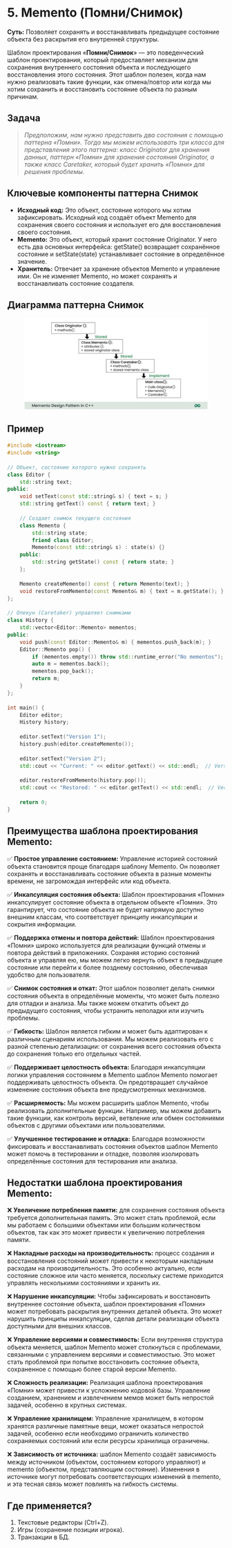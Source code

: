 # 5. Memento (Помни/Снимок)
__Суть:__
Позволяет сохранять и восстанавливать предыдущее состояние объекта без раскрытия его внутренней структуры.

Шаблон проектирования «__Помни/Снимок__» — это поведенческий шаблон проектирования, который предоставляет механизм для сохранения внутреннего состояния объекта и последующего восстановления этого состояния. Этот шаблон полезен, когда нам нужно реализовать такие функции, как отмена/повтор или когда мы хотим сохранить и восстановить состояние объекта по разным причинам.
## Задача
>_Предположим, нам нужно представить два состояния с помощью паттерна «Помни». Тогда мы можем использовать три класса для представления этого паттерна: класс Originator для хранения данных, паттерн «Помни» для хранения состояния Originator, а также класс Caretaker, который будет хранить «Помни» для решения проблемы._
## Ключевые компоненты паттерна Снимок
* __Исходный код:__ Это объект, состояние которого мы хотим зафиксировать. Исходный код создаёт объект Memento для сохранения своего состояния и использует его для восстановления своего состояния.
* __Memento:__ Это объект, который хранит состояние Originator. У него есть два основных интерфейса: getState() возвращает сохранённое состояние и setState(state) устанавливает состояние в определённое значение.
* __Хранитель:__ Отвечает за хранение объектов Memento и управление ими. Он не изменяет Memento, но может сохранять и восстанавливать состояние создателя.

## Диаграмма паттерна Снимок
<figure>
    <img src ="/assets/images/Diagram_Memento.jpg" alt = "Memento">
</figure>

## Пример
```c++
#include <iostream>
#include <string>

// Объект, состояние которого нужно сохранять
class Editor {
    std::string text;
public:
    void setText(const std::string& s) { text = s; }
    std::string getText() const { return text; }

    // Создает снимок текущего состояния
    class Memento {
        std::string state;
        friend class Editor;
        Memento(const std::string& s) : state(s) {}
    public:
        std::string getState() const { return state; }
    };

    Memento createMemento() const { return Memento(text); }
    void restoreFromMemento(const Memento& m) { text = m.getState(); }
};

// Опекун (Caretaker) управляет снимками
class History {
    std::vector<Editor::Memento> mementos;
public:
    void push(const Editor::Memento& m) { mementos.push_back(m); }
    Editor::Memento pop() {
        if (mementos.empty()) throw std::runtime_error("No mementos");
        auto m = mementos.back();
        mementos.pop_back();
        return m;
    }
};

int main() {
    Editor editor;
    History history;

    editor.setText("Version 1");
    history.push(editor.createMemento());

    editor.setText("Version 2");
    std::cout << "Current: " << editor.getText() << std::endl;  // Version 2

    editor.restoreFromMemento(history.pop());
    std::cout << "Restored: " << editor.getText() << std::endl;  // Version 1

    return 0;
}
```

## Преимущества шаблона проектирования Memento:
✅ __Простое управление состоянием:__ Управление историей состояний объекта становится проще благодаря шаблону Memento. Он позволяет сохранять и восстанавливать состояние объекта в разные моменты времени, не загромождая интерфейс или код объекта.

✅ __Инкапсуляция состояния объекта:__ Шаблон проектирования «Помни» инкапсулирует состояние объекта в отдельном объекте «Помни». Это гарантирует, что состояние объекта не будет напрямую доступно внешним классам, что соответствует принципу инкапсуляции и сокрытия информации.

✅ __Поддержка отмены и повтора действий:__ Шаблон проектирования «Помни» широко используется для реализации функций отмены и повтора действий в приложениях. Сохраняя историю состояний объекта и управляя ею, мы можем легко вернуть объект в предыдущее состояние или перейти к более позднему состоянию, обеспечивая удобство для пользователя.

✅ __Снимок состояния и откат:__ Этот шаблон позволяет делать снимки состояния объекта в определённые моменты, что может быть полезно для отладки и анализа. Мы также можем откатить объект до предыдущего состояния, чтобы устранить неполадки или изучить проблемы.

✅ __Гибкость:__ Шаблон является гибким и может быть адаптирован к различным сценариям использования. Мы можем реализовать его с разной степенью детализации: от сохранения всего состояния объекта до сохранения только его отдельных частей.

✅ __Поддерживает целостность объекта:__ Благодаря инкапсуляции логики управления состоянием в Memento шаблон Memento помогает поддерживать целостность объекта. Он предотвращает случайное изменение состояния объекта вне предусмотренных механизмов.

✅ __Расширяемость:__ Мы можем расширить шаблон Memento, чтобы реализовать дополнительные функции. Например, мы можем добавить такие функции, как контроль версий, ветвление или обмен состояниями объектов с другими объектами или пользователями.

✅ __Улучшенное тестирование и отладка:__ Благодаря возможности фиксировать и восстанавливать состояния объектов шаблон Memento может помочь в тестировании и отладке, позволяя изолировать определённые состояния для тестирования или анализа.

## Недостатки шаблона проектирования Memento:
❌ __Увеличение потребления памяти:__ для сохранения состояния объекта требуется дополнительная память. Это может стать проблемой, если мы работаем с большими объектами или большим количеством объектов, так как это может привести к увеличению потребления памяти.

❌ __Накладные расходы на производительность:__ процесс создания и восстановления состояний может привести к некоторым накладным расходам на производительность. Это особенно актуально, если состояние сложное или часто меняется, поскольку системе приходится управлять несколькими состояниями и хранить их.

❌ __Нарушение инкапсуляции:__ Чтобы зафиксировать и восстановить внутреннее состояние объекта, шаблон проектирования «Помни» может потребовать раскрытия внутренних деталей объекта. Это может нарушить принципы инкапсуляции, сделав детали реализации объекта доступными для внешних классов.

❌ __Управление версиями и совместимость:__ Если внутренняя структура объекта меняется, шаблон Memento может столкнуться с проблемами, связанными с управлением версиями и совместимостью. Это может стать проблемой при попытке восстановить состояние объекта, сохраненное с помощью более старой версии Memento.

❌ __Сложность реализации:__ Реализация шаблона проектирования «Помни» может привести к усложнению кодовой базы. Управление созданием, хранением и извлечением мемов может быть непростой задачей, особенно в крупных системах.

❌ __Управление хранилищем:__ Управление хранилищем, в котором хранятся различные памятные вещи, может оказаться непростой задачей, особенно если необходимо ограничить количество сохраняемых состояний или если ресурсы хранилища ограничены.

❌ __Зависимость от источника:__ шаблон Memento создаёт зависимость между источником (объектом, состоянием которого управляют) и memento (объектом, представляющим состояние). Изменения в источнике могут потребовать соответствующих изменений в memento, и эта тесная связь может повлиять на гибкость системы.

## Где применяется?
1. Текстовые редакторы (Ctrl+Z).
2. Игры (сохранение позиции игрока).
3. Транзакции в БД.